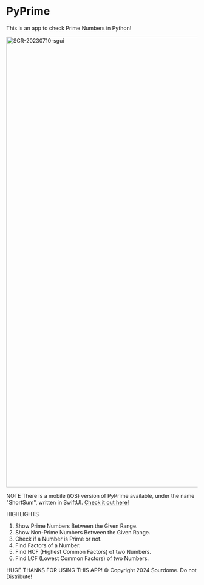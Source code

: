 # PyPrime
This is an app to check Prime Numbers in Python!

<img width="1183" alt="SCR-20230710-sgui" src="https://github.com/KaungZinLin/PyPrime/assets/116542070/75916118-e4f7-4ba1-af0e-30b289125413">

NOTE
There is a mobile (iOS) version of PyPrime available, under the name "ShortSum", written in SwiftUI. [Check it out here!](https://github.com/KaungZinLin/ShortSum)

HIGHLIGHTS
1. Show Prime Numbers Between the Given Range.
2. Show Non-Prime Numbers Between the Given Range.
3. Check if a Number is Prime or not.
4. Find Factors of a Number.
5. Find HCF (Highest Common Factors) of two Numbers.
6. Find LCF (Lowest Common Factors) of two Numbers.

HUGE THANKS FOR USING THIS APP!
© Copyright 2024 Sourdome. Do not Distribute!
